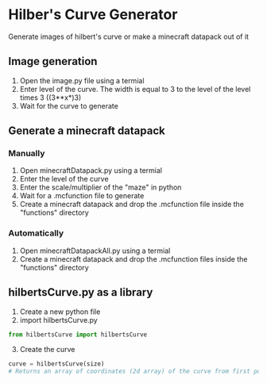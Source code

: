 # Hilber's Curve Generator
Generate images of hilbert's curve or make a minecraft datapack out of it

## Image generation
1. Open the image.py file using a termial
2. Enter level of the curve. The width is equal to 3 to the level of the level times 3 ((3**x*)3)
3. Wait for the curve to generate

## Generate a minecraft datapack
### Manually
1. Open minecraftDatapack.py using a termial
2. Enter the level of the curve
3. Enter the scale/multiplier of the "maze" in python
4. Wait for a .mcfunction file to generate
5. Create a minecraft datapack and drop the .mcfunction file inside the "functions" directory

### Automatically
1. Open minecraftDatapackAll.py using a termial
2. Create a minecraft datapack and drop the .mcfunction files inside the "functions" directory

## hilbertsCurve.py as a library
1. Create a new python file
2. import hilbertsCurve.py
```python
from hilbertsCurve import hilbertsCurve
```
3. Create the curve
```python
curve = hilbertsCurve(size)
# Returns an array of coordinates (2d array) of the curve from first point to last
```
